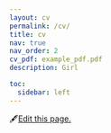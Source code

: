 ```yaml
---
layout: cv
permalink: /cv/
title: cv
nav: true
nav_order: 2
cv_pdf: example_pdf.pdf
description: Girl

toc:
  sidebar: left
---
```


🖋<a href="https://github.com/SocratesClub/SocratesClub.github.io/edit/master/assets/json/resume.json">Edit this page.</a>


